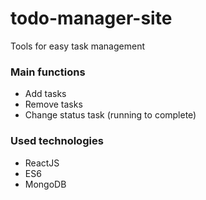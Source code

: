 # todo-manager-site
Tools for easy task management

### Main functions
* Add tasks
* Remove tasks
* Change status task (running to complete)

### Used technologies
* ReactJS
* ES6
* MongoDB
